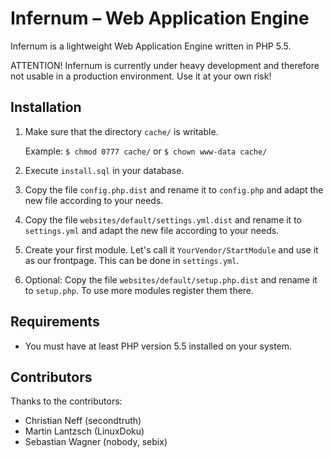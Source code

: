 Infernum – Web Application Engine
=================================

Infernum is a lightweight Web Application Engine written in PHP 5.5.

ATTENTION! Infernum is currently under heavy development and therefore not usable in a production environment. Use it at your own risk!


Installation
------------

1. Make sure that the directory `cache/` is writable.

     Example: `$ chmod 0777 cache/` or `$ chown www-data cache/`

2. Execute `install.sql` in your database.

3. Copy the file `config.php.dist` and rename it to `config.php` and adapt the new file according to your needs.

4. Copy the file `websites/default/settings.yml.dist` and rename it to `settings.yml` and adapt the new file according to your needs.

5. Create your first module. Let's call it `YourVendor/StartModule` and use it as our frontpage. This can be done in `settings.yml`.

6. Optional: Copy the file `websites/default/setup.php.dist` and rename it to `setup.php`. To use more modules register them there.


Requirements
------------

* You must have at least PHP version 5.5 installed on your system.


Contributors
------------

Thanks to the contributors:

* Christian Neff (secondtruth)
* Martin Lantzsch (LinuxDoku)
* Sebastian Wagner (nobody, sebix)

